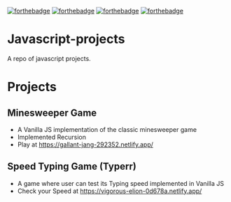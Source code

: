[![forthebadge](https://forthebadge.com/images/badges/made-with-javascript.svg)](https://forthebadge.com) [![forthebadge](https://forthebadge.com/images/badges/uses-html.svg)](https://forthebadge.com) [![forthebadge](https://forthebadge.com/images/badges/uses-css.svg)](https://forthebadge.com) 
[![forthebadge](https://forthebadge.com/images/badges/built-with-love.svg)](https://forthebadge.com)
# Javascript-projects
A repo of javascript projects.

# Projects
  ## Minesweeper Game
   * A Vanilla JS implementation of the classic minesweeper game
   * Implemented Recursion
   * Play at https://gallant-jang-292352.netlify.app/

 ## Speed Typing Game (Typerr)
   * A game where user can test its Typing speed implemented in Vanilla JS
   * Check your Speed at https://vigorous-elion-0d678a.netlify.app/
  
